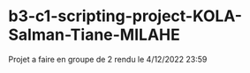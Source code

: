# b3-c1-scripting-project-KOLA-Salman-Tiane-MILAHE

Projet a faire en groupe de 2 rendu le 4/12/2022 23:59
